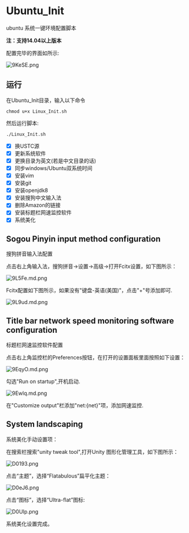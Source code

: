 # Ubuntu_Init
ubuntu 系统一键环境配置脚本

**注：支持14.04以上版本**

配置完毕的界面如所示:

![9KeSE.png](https://s1.ax2x.com/2017/10/14/9KeSE.png)

## 运行

在Ubuntu_Init目录，输入以下命令

`chmod u+x Linux_Init.sh`

然后运行脚本:

`./Linux_Init.sh`

- [x] 换USTC源
- [x] 更新系统软件
- [x] 更换目录为英文(若是中文目录的话)
- [x] 同步windows/Ubuntu双系统时间
- [x] 安装vim
- [x] 安装git
- [x] 安装openjdk8
- [x] 安装搜狗中文输入法
- [x] 删除Amazon的链接
- [x] 安装标题栏网速监控软件
- [x] 系统美化

## Sogou Pinyin input method configuration

搜狗拼音输入法配置

点击右上角输入法，搜狗拼音->设置->高级->打开Fcitx设置，如下图所示：

![9L5Fe.md.png](https://s1.ax2x.com/2017/10/13/9L5Fe.md.png)

Fcitx配置如下图所示，如果没有"键盘-英语(美国)"，点击"+"号添加即可.

![9L9ud.md.png](https://s1.ax2x.com/2017/10/13/9L9ud.md.png)


## Title bar network speed monitoring software configuration

标题栏网速监控软件配置

点击右上角监控栏的Preferences按钮，在打开的设置面板里面按照如下设置：

![9EqyO.md.png](https://s1.ax2x.com/2017/10/13/9EqyO.md.png)

勾选"Run on startup",开机启动.

![9Ewlq.md.png](https://s1.ax2x.com/2017/10/13/9Ewlq.md.png)

在"Customize output"栏添加"net:{net}"项，添加网速监控.

## System landscaping

系统美化手动设置项：

在搜索栏搜索"unity tweak tool",打开Unity 图形化管理工具，如下图所示：

![D0193.png](https://s1.ax2x.com/2017/10/15/D0193.png)

点击“主题”，选择“Flatabulous”扁平化主题：

![D0eJ6.png](https://s1.ax2x.com/2017/10/15/D0eJ6.png)

点击“图标”，选择“Ultra-flat”图标:

![D0UIp.png](https://s1.ax2x.com/2017/10/15/D0UIp.png)

系统美化设置完成。



